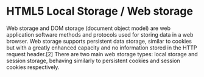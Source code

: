 # HTML5 Local Storage / Web storage

Web storage and DOM storage (document object model) are web application software methods and protocols used for storing data in a web browser.
Web storage supports persistent data storage, similar to cookies but with a greatly enhanced capacity and no information stored in the HTTP request header.[2] There are two main web storage
types: local storage and session storage, behaving similarly to persistent cookies and session cookies respectively.

